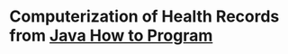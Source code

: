 # Computerization of Health Records from [Java How to Program](https://deitel.com/java-how-to-program-11-e-early-objects-version/)
